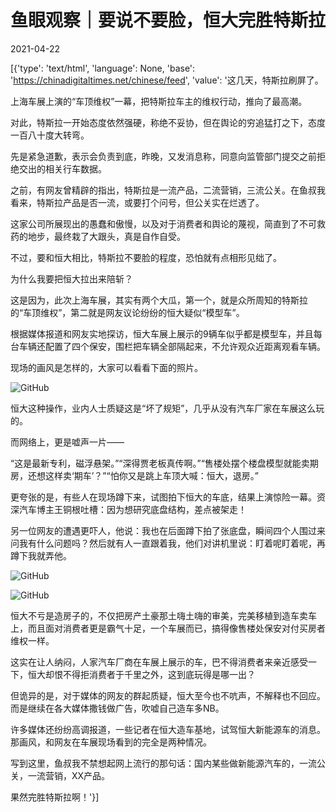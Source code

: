 # 鱼眼观察｜要说不要脸，恒大完胜特斯拉

2021-04-22

[{'type': 'text/html', 'language': None, 'base': 'https://chinadigitaltimes.net/chinese/feed', 'value': '这几天，特斯拉刷屏了。

上海车展上演的“车顶维权”一幕，把特斯拉车主的维权行动，推向了最高潮。

对此，特斯拉一开始态度依然强硬，称绝不妥协，但在舆论的穷追猛打之下，态度一百八十度大转弯。

先是紧急道歉，表示会负责到底，昨晚，又发消息称，同意向监管部门提交之前拒绝交出的相关行车数据。

之前，有网友曾精辟的指出，特斯拉是一流产品，二流营销，三流公关。在鱼叔我看来，特斯拉产品是否一流，或要打个问号，但公关实在烂透了。

这家公司所展现出的愚蠢和傲慢，以及对于消费者和舆论的蔑视，简直到了不可救药的地步，最终栽了大跟头，真是自作自受。

不过，要和恒大相比，特斯拉不要脸的程度，恐怕就有点相形见绌了。

为什么我要把恒大拉出来陪斩？

这是因为，此次上海车展，其实有两个大瓜，第一个，就是众所周知的特斯拉的“车顶维权”，第二就是网友议论纷纷的恒大疑似“模型车”。

根据媒体报道和网友实地探访，恒大车展上展示的9辆车似乎都是模型车，并且每台车辆还配置了四个保安，围栏把车辆全部隔起来，不允许观众近距离观看车辆。

现场的画风是怎样的，大家可以看看下面的照片。

![GitHub](https://chinadigitaltimes.net/chinese/files/2021/04/post-665174-6081579ad8904.)

恒大这种操作，业内人士质疑这是“坏了规矩”，几乎从没有汽车厂家在车展这么玩的。

而网络上，更是嘘声一片—— 

“这是最新专利，磁浮悬架。”“深得贾老板真传啊。”“售楼处摆个楼盘模型就能卖期房，还想这样卖‘期车’？”“怕你又是跳上车顶大喊：恒大，退房。”

更夸张的是，有些人在现场蹲下来，试图拍下恒大的车底，结果上演惊险一幕。资深汽车博主王铜根吐槽：因为想研究底盘结构，差点被架走！

另一位网友的遭遇更吓人，他说：我也在后面蹲下拍了张底盘，瞬间四个人围过来问我有什么问题吗？然后就有人一直跟着我，他们对讲机里说：盯着呢盯着呢，再蹲下我就弄他。

![GitHub](https://chinadigitaltimes.net/chinese/files/2021/04/post-665174-6081579cd2feb.)

![GitHub](https://chinadigitaltimes.net/chinese/files/2021/04/post-665174-608158085d708.)

恒大不亏是造房子的，不仅把房产土豪那土嗨土嗨的审美，完美移植到造车卖车上，而且面对消费者更是霸气十足，一个车展而已，搞得像售楼处保安对付买房者维权一样。

这实在让人纳闷，人家汽车厂商在车展上展示的车，巴不得消费者来亲近感受一下，恒大却恨不得拒消费者于千里之外，这到底玩得是哪一出？

但诡异的是，对于媒体的网友的群起质疑，恒大至今也不吭声，不解释也不回应。而是继续在各大媒体撒钱做广告，吹嘘自己造车多NB。

许多媒体还纷纷高调报道，一些记者在恒大造车基地，试驾恒大新能源车的消息。那画风，和网友在车展现场看到的完全是两种情况。

写到这里，鱼叔我不禁想起网上流行的那句话：国内某些做新能源汽车的，一流公关，一流营销，XX产品。

果然完胜特斯拉啊！'}]